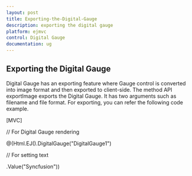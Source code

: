 ```yaml
---
layout: post
title: Exporting-the-Digital-Gauge
description: exporting the digital gauge
platform: ejmvc
control: Digital Gauge
documentation: ug
---
```


## Exporting the Digital Gauge

Digital Gauge has an exporting feature where Gauge control is converted into image format and then exported to client-side. The method API exportImage exports the Digital Gauge. It has two arguments such as filename and file format. For exporting, you can refer the following code example.



[MVC]

// For Digital Gauge rendering

@(Html.EJ().DigitalGauge("DigitalGauge1")

// For setting text

.Value("Syncfusion"))

<script>

$("#DigitalGauge1").ejDigitalGauge("exportImage", "Digital", "PNG");

<script/>



Execute the above code examples to render the DigitalGauge as follows.



{{ '![](Exporting-the-Digital-Gauge_images/Exporting-the-Digital-Gauge_img1.png)' | markdownify }}
{:.image }




